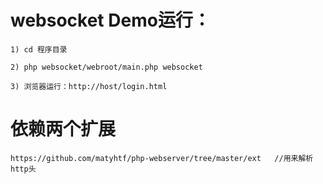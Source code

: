 websocket Demo运行：
======

	1) cd 程序目录

	2) php websocket/webroot/main.php websocket 

	3) 浏览器运行：http://host/login.html

依赖两个扩展
====
	https://github.com/matyhtf/php-webserver/tree/master/ext   //用来解析http头



